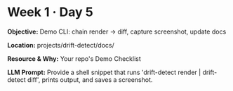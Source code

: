 # Week 1 · Day 5

**Objective:** Demo CLI: chain render → diff, capture screenshot, update docs

**Location:** projects/drift-detect/docs/

**Resource & Why:** Your repo's Demo Checklist

**LLM Prompt:** Provide a shell snippet that runs 'drift-detect render | drift-detect diff', prints output, and saves a screenshot.
